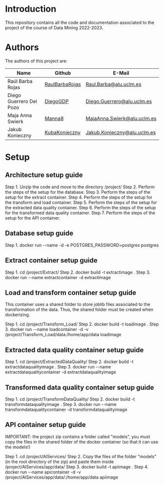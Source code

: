 # Introduction

This repository contains all the code and documentation associated to the project of the course of Data Mining 2022-2023.

# Authors

The authors of this project are:


<table>
  <thead>
    <th>Name</th>
    <th>Github</th>
    <th>E-Mail</th>
  </thead>
  <tbody>
    <tr>
      <td>Raúl Barba Rojas</td>
      <td><a href="https://github.com/RaulBarbaRojas">RaulBarbaRojas</a></td>
      <td><a href="mailto:Raul.Barba@alu.uclm.es">Raul.Barba@alu.uclm.es</a></td>
    </tr>
    <tr>
      <td>Diego Guerrero Del Pozo</td>
      <td><a href="https://github.com/DiegoGDP">DiegoGDP</a></td>
      <td><a href="mailto:Diego.Guerrero@alu.uclm.es">Diego.Guerrero@alu.uclm.es</a></td>
    </tr>
    <tr>
      <td>Maja Anna Swierk</td>
      <td><a href="https://github.com/manna8">Manna8</a></td>
      <td><a href="mailto:MajaAnna.Swierk@alu.uclm.es">MajaAnna.Swierk@alu.uclm.es</a></td>
    </tr>
    <tr>
      <td>Jakub Konieczny</td>
      <td><a href="https://github.com/KubaKonieczny">KubaKonieczny</a></td>
      <td><a href="mailto:Jakub.Konieczny@alu.uclm.es">Jakub.Konieczny@alu.uclm.es</a></td>
    </tr>
  </tbody>
</table>


# Setup

## Architecture setup guide

Step 1. Unzip the code and move to the directory <directory of the project code>/project/
Step 2. Perform the steps of the setup for the database.
Step 3. Perform the steps of the setup for the extract container.
Step 4. Perform the steps of the setup for the transform and load container.
Step 5. Perform the steps of the setup for the extracted data quality container.
Step 6. Perform the steps of the setup for the transformed data quality container.
Step 7. Perform the steps of the setup for the API container.

## Database setup guide

Step 1. docker run --name <name of the DB Container> -d -e POSTGRES_PASSWORD=postgres postgres

## Extract container setup guide

Step 1. cd <directory of the project code>/project/Extract/
Step 2. docker build -t extractimage .
Step 3. docker run --name extractcontainer -d extractimage

## Load and transform container setup guide

This container uses a shared folder to store joblib files associated to the transformation of the data. Thus, the shared folder must be created when dockerizing.

Step 1. cd <directory of the project code>/project/Transform_Load/
Step 2. docker build -t loadimage .
Step 3. docker run --name loadcontainer -d -v <directory of the project code>/project/Transform_Load/data:/home/app/data loadimage

## Extracted data quality container setup guide

Step 1. cd <directory of the project code>/project/ExtractedDataQuality/
Step 2. docker build -t extractdataqualityimage .
Step 3. docker run --name extractdataqualitycontainer -d extractdataqualityimage

## Transformed data quality container setup guide

Step 1. cd <directory of the project code>/project/TransformDataQuality/
Step 2. docker build -t transformdataqualityimage .
Step 3. docker run --name transformdataqualitycontainer -d transformdataqualityimage

## API container setup guide

IMPORTANT: the project zip contains a folder called "models", you must copy the files in the shared folder of the docker container (so that it can use the models!)

Step 1. cd <directory of the project code>/project/AIServices/
Step 2. Copy the files of the folder "models" (in the root directory of the zip) and paste them inside <directory of the project code>/project/AIServices/app/data/
Step 3. docker build -t apiimage .
Step 4. docker run --name apicontainer -d -v <directory of the project code>/project/AIServices/app/data/:/home/app/data apiimage